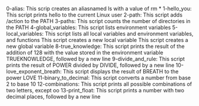 0-alias: This scrip creates an aliasnamed ls with a value of rm *
1-hello_you: This script prints hello to the current Linux user
2-path: This script adds /action to the PATH
3-paths: This script counts the number of directories in the PATH
4-global_variables: This script lists environment variables
5-local_variables: This script lists all local variables and environment variables, and functions
This script creates a new local variable
This script creates a new global variable
8-true_knowledge: This script prints the result of the addition of 128 with the value stored in the environment variable TRUEKNOWLEDGE, followed by a new line
9-divide_and_rule: This script prints the result of POWER divided by DIVIDE, followed by a new line
10-love_exponent_breath: This script displays the result of BREATH to the power LOVE
11-binary_to_decimal: This script converts a number from base 2 to base 10
12-combinations: This script prints all possible combinations of two letters, except oo
13-print_float: This script prints a number with two decimal places, followed by a new line
